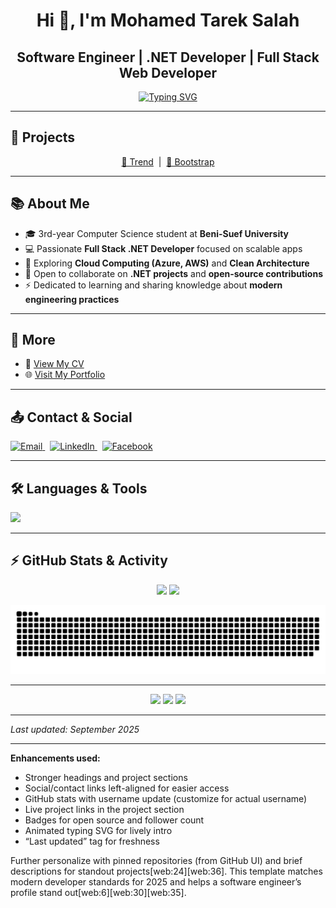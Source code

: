 <h1 align="center">Hi 👋, I'm Mohamed Tarek Salah</h1>
<h2 align="center">Software Engineer | .NET Developer | Full Stack Web Developer</h2>

<p align="center">
  <a href="https://readme-typing-svg.herokuapp.com/?lines=Hello%20👋;I%20am%20Mohamed%20Tarek%20Salah;Software%20Engineer%20%7C%20.NET%20Developer;Full%20Stack%20Web%20Developer;Always%20Learning%20New%20Things&font=Bold%20Code&center=true&color=30F050&pause=2000" target="_blank">
    <img src="https://readme-typing-svg.herokuapp.com/?lines=Hello%20👋;I%20am%20Mohamed%20Tarek%20Salah;Software%20Engineer%20%7C%20.NET%20Developer;Full%20Stack%20Web%20Developer;Always%20Learning%20New%20Things&font=Bold%20Code&center=true&color=30F050&pause=2000" alt="Typing SVG"/>
  </a>
</p>

---

## 🚀 Projects

<p align="center">
  <a href="https://trend-psi.vercel.app" target="_blank" rel="noopener noreferrer">🌟 Trend</a>
  &nbsp;|&nbsp;
  <a href="https://mohamed-tarek656.github.io/bootstrap/" target="_blank" rel="noopener noreferrer">🌟 Bootstrap</a>
</p>

---

## 📚 About Me

- 🎓 3rd-year Computer Science student at **Beni-Suef University**
- 💻 Passionate **Full Stack .NET Developer** focused on scalable apps
- 🌱 Exploring **Cloud Computing (Azure, AWS)** and **Clean Architecture**
- 🤝 Open to collaborate on **.NET projects** and **open-source contributions**
- ⚡ Dedicated to learning and sharing knowledge about **modern engineering practices**

---

## 📝 More

- 📄 [View My CV](https://drive.google.com/file/d/1hVLpvoFGEjlzYqRqhZsWXvy-tc8Rn0bx/view?usp=sharing)
- 🌐 [Visit My Portfolio](https://mohamed-tarek656.github.io/protofilio/)

---

## 📤 Contact & Social

<p align="left">
  <a href="mailto:mt465431@gmail.com">
    <img src="https://github.com/user-attachments/assets/1a97a051-cc24-4738-a7a2-3f53365a9e93" height="35" alt="Email"/>
  </a>
  &nbsp;
  <a href="https://www.linkedin.com/in/mohamed-tarek-7aaa50374/">
    <img src="https://raw.githubusercontent.com/rahuldkjain/github-profile-readme-generator/master/src/images/icons/Social/linked-in-alt.svg" height="45" alt="LinkedIn"/>
  </a>
  &nbsp;
  <a href="https://www.facebook.com/share/1CbAzAZTJ5/">
    <img src="https://raw.githubusercontent.com/rahuldkjain/github-profile-readme-generator/master/src/images/icons/Social/facebook.svg" height="45" alt="Facebook"/>
  </a>
</p>

---

## 🛠️ Languages & Tools

<p align="left">
  <img src="https://go-skill-icons.vercel.app/api/icons?i=cs,dotnet,cpp,python,html,css,js,ts,react,angular,bootstrap,tailwind,sqlserver,mysql,postgres,mongodb,git,github,docker,kubernetes,azure,aws,postman,visualstudio,vscode,figma"/>
</p>

---

## ⚡ GitHub Stats & Activity

<p align="center">
  <img src="https://github-readme-stats.vercel.app/api?username=mohamed-tarek656&show_icons=true&theme=highcontrast" height="160px"/>
  <img src="https://github-readme-stats.vercel.app/api/top-langs?username=mohamed-tarek656&layout=compact&langs_count=6&theme=highcontrast" height="125"/>
</p>
<p align="center">
  <img src="https://raw.githubusercontent.com/platane/snk/output/github-contribution-grid-snake-dark.svg"> <!-- Snake animation -->
</p>

---

<!-- Badges for activity, continuous learning, and open source -->
<p align="center">
  <img src="https://img.shields.io/github/followers/mohamed-tarek656?label=Followers&style=social"/>
  <img src="https://img.shields.io/github/stars/mohamed-tarek656?style=social"/>
  <img src="https://img.shields.io/badge/Open%20Source-Contributor-success"/>
</p>

---

_Last updated: September 2025_

---

**Enhancements used:**
- Stronger headings and project sections
- Social/contact links left-aligned for easier access
- GitHub stats with username update (customize for actual username)
- Live project links in the project section
- Badges for open source and follower count
- Animated typing SVG for lively intro
- “Last updated” tag for freshness

Further personalize with pinned repositories (from GitHub UI) and brief descriptions for standout projects[web:24][web:36]. This template matches modern developer standards for 2025 and helps a software engineer’s profile stand out[web:6][web:30][web:35].
